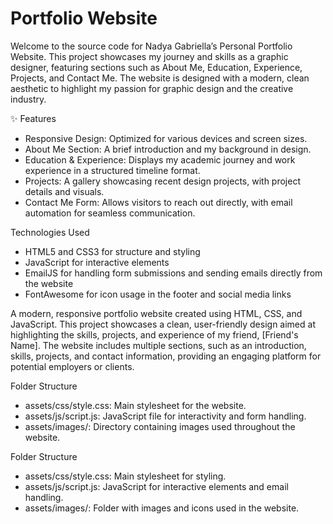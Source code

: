 # Portfolio Website

Welcome to the source code for Nadya Gabriella’s Personal Portfolio Website. This project showcases my journey and skills as a graphic designer, featuring sections such as About Me, Education, Experience, Projects, and Contact Me. The website is designed with a modern, clean aesthetic to highlight my passion for graphic design and the creative industry.


✨ Features
- Responsive Design: Optimized for various devices and screen sizes.
- About Me Section: A brief introduction and my background in design.
- Education & Experience: Displays my academic journey and work experience in a structured timeline format.
- Projects: A gallery showcasing recent design projects, with project details and visuals.
- Contact Me Form: Allows visitors to reach out directly, with email automation for seamless communication.


Technologies Used
- HTML5 and CSS3 for structure and styling
- JavaScript for interactive elements
- EmailJS for handling form submissions and sending emails directly from the website
- FontAwesome for icon usage in the footer and social media links


A modern, responsive portfolio website created using HTML, CSS, and JavaScript. This project showcases a clean, user-friendly design aimed at highlighting the skills, projects, and experience of my friend, [Friend's Name]. The website includes multiple sections, such as an introduction, skills, projects, and contact information, providing an engaging platform for potential employers or clients.


Folder Structure
- assets/css/style.css: Main stylesheet for the website.
- assets/js/script.js: JavaScript file for interactivity and form handling.
- assets/images/: Directory containing images used throughout the website.


Folder Structure
- assets/css/style.css: Main stylesheet for styling.
- assets/js/script.js: JavaScript for interactive elements and email handling.
- assets/images/: Folder with images and icons used in the website.
